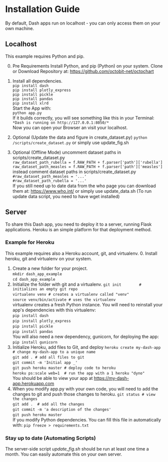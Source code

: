 # Installation Guide

By default, Dash apps run on localhost - you can only access them on your own machine.

## Localhost

This example requires Python and pip.

0. Pre Requirements
Install Python, and pip (Python) on your system.
Clone or Download Repository at: <https://github.com/octobit-net/octochart>

1. Install all dependencies.  
`pip install dash`  
`pip install plotly_express`  
`pip install pickle`  
`pip install pandas`  
`pip install xlrd`  
Start the App with:  
`python app.py`  
If it builds correctly, you will see something like this in your Terminal:  
`*Dash is running on http://127.0.0.1:8050/*`  
Now you can open your Browser an visit your localhost.  

2. Optional (Update the data and figure in create_dataset.py)
`python /scripts/create_dataset.py`
or simply use update_fig.sh

3. Optional (Offline Mode)
uncomment dataset paths in scripts/create_dataset.py  
    `raw_dataset_path_rubella = f.RAW_PATH + f.parser['path']['rubella']`  
    `raw_dataset_path_measles = f.RAW_PATH + f.parser['path']['measles']`  
instead comment dataset paths in scripts/create_dataset.py  
    `#raw_dataset_path_measles = '...'`  
    `#raw_dataset_path_rubella = '...'`  
If you still need up to date data from the who page you can download them at: <https://www.who.int/>
or simply use update_data.sh (To run update data script, you need to have wget installed)

## Server

To share this Dash app, you need to deploy it to a server, running Flask applications.
Heroku is an simple platform for that deployment method.

### Example for Heroku

This example requires also a Heroku account, git, and virtualenv.
0. Install heroku, git and virtualenv on your system.

1. Create a new folder for your project.  
`mkdir dash_app_example`  
`cd dash_app_example`  
2. Initialize the folder with git and a virtualenv.
`git init        # initializes an empty git repo`  
`virtualenv venv # creates a virtualenv called "venv"`  
`source venv/bin/activate # uses the virtualenv`  
virtualenv creates a fresh Python instance. You will need to reinstall your app's dependencies with this virtualenv:  
`pip install dash`  
`pip install plotly_express`  
`pip install pickle`  
`pip install pandas`  
You will also need a new dependency, gunicorn, for deploying the app:  
`pip install gunicorn`  
3. Initialize Heroku, add files to Git, and deploy
`heroku create my-dash-app # change my-dash-app to a unique name`  
`git add . # add all files to git`  
`git commit -m 'Initial app _'`  
`git push heroku master # deploy code to heroku`  
`heroku ps:scale web=1  # run the app with a 1 heroku "dyno"`  
You should be able to view your app at <https://my-dash-app.herokuapp.com>
4. When you modify app.py with your own code, you will need to add the changes to git and push those changes to heroku.
`git status # view the changes`  
`git add .  # add all the changes`  
`git commit -m 'a description of the changes'`  
`git push heroku master`  
If you modify Python dependencies. You can fill this file in automatically with:
`pip freeze > requirements.txt`  

### Stay up to date (Automating Scripts)

The server-side script *update_fig.sh* should be run at least one time a month. You can easily automate this on your own server.
